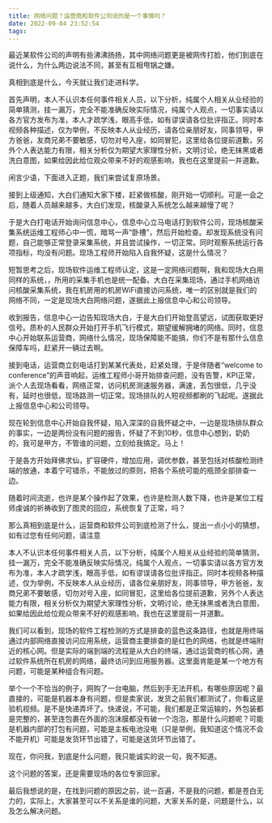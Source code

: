 ```yaml
---
title: 网络问题？运营商和软件公司说的是一个事情吗？
date: 2022-09-04 23:52:54
tags:
---
```


最近某软件公司的声明有些沸沸扬扬，其中网络问题更是被网传打脸，他们到底在说什么，为什么两边说法不同，甚至有互相甩锅之嫌。

真相到底是什么，今天就让我们走进科学。

首先声明，本人不认识本任何事件相关人员，以下分析，纯属个人相关从业经验的简单猜测，挂一漏万，完全不能准确反映实际情况，纯属个人观点，一切事实请以各方官方发布为准，本人才疏学浅，眼高手低，如有谬误请各位批评指正。同时本视频各种描述，仅为举例，不反映本人从业经历，请各位亲朋好友，同事领导，甲方爸爸，友商兄弟不要敏感，切勿对号入座，如同冒犯，这里给各位提前道歉，另外个人表达能力有限，相关分析仅为期望大家理性分析，文明讨论，绝无抹黑或者洗白意图，如果给因此给位观众带来不好的观感影响，我也在这里提前一并道歉。

闲言少语，下面进入正题，我们来尝试复原场景。

接到上级通知，大白们通知大家下楼，赶紧做核酸，刚开始一切顺利。可是一会之后，随着人员越来越多，大白们发现，核酸录入系统怎么越来越慢了呢？

于是大白打电话开始询问信息中心，信息中心立马电话打到软件公司，现场核酸采集系统运维工程师心中一慌，暗骂一声“卧槽”，然后开始检查。却发现系统没有问题，自己能够正常登录采集系统，并且尝试操作，一切正常。同时观察系统运行各项指标，均没有问题。现场工程师开始陷入自我怀疑，这是什么情况？

短暂思考之后，现场软件运维工程师认定，这是一定网络问题啊，我和现场大白用同样的系统，，所用的采集手机也是统一配备。大白在采集现场，通过手机网络访问核酸采集系统，我在机房用的机房WiFi直接访问系统，唯一的区别就是我们的网络不同，一定是现场大白网络问题，遂据此上报信息中心和公司领导。

收到报告，信息中心一边告知现场大白，于是大白们开始登高望远，试图获取更好信号。质朴的人民群众开始打开手机飞行模式，期望缓解拥堵的网络。同时，信息中心开始联系运营商，网络什么情况，现场保障能不能搞，你们不是有那什么信息保障车吗，赶紧开一辆过去啊。

接到电话，运营商立刻电话打到某某代表处，赶紧处理，于是伴随者“welcome to conference”的声音响起，运维工程师小哥开始排查问题，没有告警，KPI正常，派个人去现场看看，网络正常，访问机房测速服务器，满速，丢包很低，几乎没有，延时也很低，现场路测一切正常。现场排队的人短视频都刷的飞起呢。遂据此上报信息中心和公司领导。

现在轮到信息中心开始自我怀疑，陷入深深的自我怀疑之中，一边是现场排队群众的事实，一边是两份没有问题的报告，怀疑了不到10秒，信息中心想到，奶奶的，我可是甲方，不管谁的问题，立刻给我搞定。马上！

于是各方开始拜佛求仙，扩容硬件，增加应用，调优参数，甚至包括对核酸检测终端的放通，本着宁可错杀，不能放过的原则，把各个系统可能的瓶颈全部排查一边。

随着时间流逝，也许是某个操作起了效果，也许是检测人数下降，也许是某位工程师虔诚的祈祷收到了图灵的回应，系统恢复了正常，吗？

那么真相到底是什么，运营商和软件公司到底检测了什么，提出一点小小的猜想，如有过您有任何问题，请注意

本人不认识本任何事件相关人员，以下分析，纯属个人相关从业经验的简单猜测，挂一漏万，完全不能准确反映实际情况，纯属个人观点，一切事实请以各方官方发布为准，本人才疏学浅，眼高手低，如有谬误请各位批评指正。同时本视频各种描述，仅为举例，不反映本人从业经历，请各位亲朋好友，同事领导，甲方爸爸，友商兄弟不要敏感，切勿对号入座，如同冒犯，这里给各位提前道歉，另外个人表达能力有限，相关分析仅为期望大家理性分析，文明讨论，绝无抹黑或者洗白意图，如果给因此给位观众带来不好的观感影响，我也在这里提前一并道歉。

我们可以看到，现场的软件工程检测的方式是排查的蓝色这条路径，也就是用终端通过内部网络直接访问应用系统，运营商主要排查的是红色的网络，也就是终端附近的核心网。但是实际的端到端的流程是从大白的终端，通过运营商的核心网，通过软件系统所在机房的网络，最终访问到应用服务器。这里面肯能是某一个地方有问题，可能是某种组合有问题。

举个一个不恰当的例子，网购了一台电脑，然后到手无法开机，有哪些原因呢？最直接的，可能是机器本身有问题，但是卖家说，发货之前我们都测试了，你看这是验机视频。是不是快递弄坏了。快递说，不可能，我们都是正常运输的，外包装都是完整的，甚至连包裹在外面的泡沫膜都没有破一个泡泡，那是什么问题呢？可能是机器内部的打包有问题，可能是主板电池没电（只是举例，我知道这个情况不会不能开机）可能是发货环节出错了，可能是送货环节出错了。

现在，你问我，到底是什么问题，我只能诚实的说一句，我不知道。

这个问题的答案，还是需要现场的各位专家回家。

最后我想说的是，在找到问题的原因之前，说一百遍，不是我的问题，都是苍白无力的，实际上，大家甚至可以不关系是谁的问题，大家关系的是，问题是什么，以及怎么解决问题。